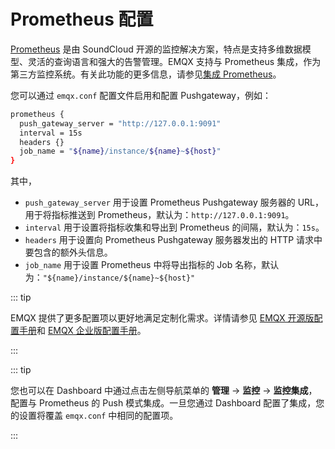 # Prometheus 配置

[Prometheus](https://prometheus.io/) 是由 SoundCloud 开源的监控解决方案，特点是支持多维数据模型、灵活的查询语言和强大的告警管理。EMQX 支持与 Prometheus 集成，作为第三方监控系统。有关此功能的更多信息，请参见[集成 Prometheus](../observability/prometheus.md)。

您可以通过 `emqx.conf` 配置文件启用和配置 Pushgateway，例如：

```bash
prometheus {
  push_gateway_server = "http://127.0.0.1:9091"
  interval = 15s
  headers {}
  job_name = "${name}/instance/${name}~${host}"
}
```

其中，

- `push_gateway_server` 用于设置 Prometheus Pushgateway 服务器的 URL，用于将指标推送到 Prometheus，默认为：`http://127.0.0.1:9091`。
- `interval` 用于设置将指标收集和导出到 Prometheus 的间隔，默认为：`15s`。
- `headers` 用于设置向 Prometheus Pushgateway 服务器发出的 HTTP 请求中要包含的额外头信息。
- `job_name` 用于设置 Prometheus 中将导出指标的 Job 名称，默认为：`"${name}/instance/${name}~${host}"`

::: tip

EMQX 提供了更多配置项以更好地满足定制化需求。详情请参见 [EMQX 开源版配置手册](https://docs.emqx.com/zh/emqx/v@CE_VERSION@/hocon/)和 [EMQX 企业版配置手册](https://docs.emqx.com/zh/enterprise/v@EE_VERSION@/hocon/)。

:::

::: tip

您也可以在 Dashboard 中通过点击左侧导航菜单的 **管理** -> **监控** -> **监控集成**，配置与 Prometheus 的 Push 模式集成。一旦您通过 Dashboard 配置了集成，您的设置将覆盖 `emqx.conf` 中相同的配置项。

:::

